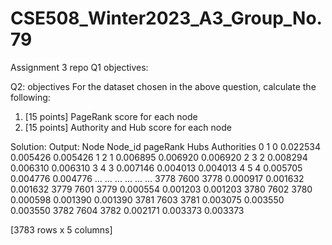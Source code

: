 # CSE508_Winter2023_A3_Group_No.79
Assignment 3 repo
Q1 objectives:



Q2: objectives
For the dataset chosen in the above question, calculate the following:
1. [15 points] PageRank score for each node
2. [15 points] Authority and Hub score for each node

Solution:
Output:
      Node  Node_id  pageRank      Hubs  Authorities
0        1        0  0.022534  0.005426     0.005426
1        2        1  0.006895  0.006920     0.006920
2        3        2  0.008294  0.006310     0.006310
3        4        3  0.007146  0.004013     0.004013
4        5        4  0.005705  0.004776     0.004776
...    ...      ...       ...       ...          ...
3778  7600     3778  0.000917  0.001632     0.001632
3779  7601     3779  0.000554  0.001203     0.001203
3780  7602     3780  0.000598  0.001390     0.001390
3781  7603     3781  0.003075  0.003550     0.003550
3782  7604     3782  0.002171  0.003373     0.003373

[3783 rows x 5 columns]
